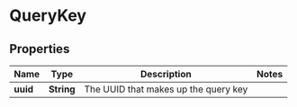 # QueryKey

## Properties
Name | Type | Description | Notes
------------ | ------------- | ------------- | -------------
**uuid** | **String** | The UUID that makes up the query key | 
